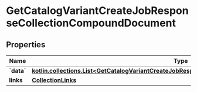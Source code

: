 
# GetCatalogVariantCreateJobResponseCollectionCompoundDocument

## Properties
| Name | Type | Description | Notes |
| ------------ | ------------- | ------------- | ------------- |
| **&#x60;data&#x60;** | [**kotlin.collections.List&lt;GetCatalogVariantCreateJobResponseCollectionCompoundDocumentDataInner&gt;**](GetCatalogVariantCreateJobResponseCollectionCompoundDocumentDataInner.md) |  |  |
| **links** | [**CollectionLinks**](CollectionLinks.md) |  |  [optional] |



